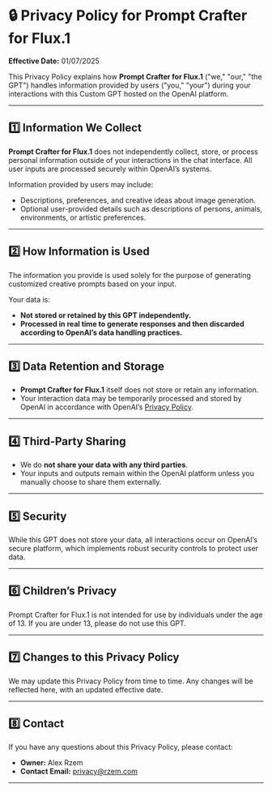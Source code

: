 # 🔒 Privacy Policy for Prompt Crafter for Flux.1

**Effective Date:** 01/07/2025

This Privacy Policy explains how **Prompt Crafter for Flux.1** ("we," "our," "the GPT") handles information provided by users ("you," "your") during your interactions with this Custom GPT hosted on the OpenAI platform.

---

## 1️⃣ Information We Collect

**Prompt Crafter for Flux.1** does not independently collect, store, or process personal information outside of your interactions in the chat interface. All user inputs are processed securely within OpenAI’s systems.

Information provided by users may include:
- Descriptions, preferences, and creative ideas about image generation.
- Optional user-provided details such as descriptions of persons, animals, environments, or artistic preferences.

---

## 2️⃣ How Information is Used

The information you provide is used solely for the purpose of generating customized creative prompts based on your input.

Your data is:
- **Not stored or retained by this GPT independently.**
- **Processed in real time to generate responses and then discarded according to OpenAI’s data handling practices.**

---

## 3️⃣ Data Retention and Storage

- **Prompt Crafter for Flux.1** itself does not store or retain any information.
- Your interaction data may be temporarily processed and stored by OpenAI in accordance with OpenAI’s [Privacy Policy](https://openai.com/privacy).

---

## 4️⃣ Third-Party Sharing

- We do **not share your data with any third parties**.
- Your inputs and outputs remain within the OpenAI platform unless you manually choose to share them externally.

---

## 5️⃣ Security

While this GPT does not store your data, all interactions occur on OpenAI’s secure platform, which implements robust security controls to protect user data.

---

## 6️⃣ Children’s Privacy

Prompt Crafter for Flux.1 is not intended for use by individuals under the age of 13. If you are under 13, please do not use this GPT.

---

## 7️⃣ Changes to this Privacy Policy

We may update this Privacy Policy from time to time. Any changes will be reflected here, with an updated effective date.

---

## 8️⃣ Contact

If you have any questions about this Privacy Policy, please contact:

- **Owner:** Alex Rzem
- **Contact Email:** privacy@rzem.com

---
